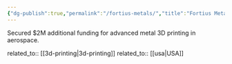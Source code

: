 ```yaml
---
{"dg-publish":true,"permalink":"/fortius-metals/","title":"Fortius Metals"}
---
```



Secured $2M additional funding for advanced metal 3D printing in aerospace.

related_to:: [[3d-printing\|3d-printing]]
related_to:: [[usa\|USA]]
